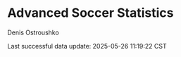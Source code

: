 # Advanced Soccer Statistics
Denis Ostroushko

<!-- gfm -->

Last successful data update: 2025-05-26 11:19:22 CST
